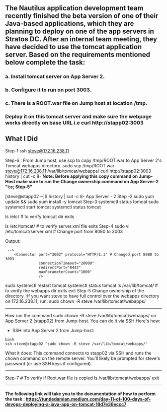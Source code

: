 ## The Nautilus application development team recently finished the beta version of one of their Java-based applications, which they are planning to deploy on one of the app servers in Stratos DC. After an internal team meeting, they have decided to use the tomcat application server. Based on the requirements mentioned below complete the task:

### a. Install tomcat server on App Server 2.

### b. Configure it to run on port 3003.

### c. There is a ROOT.war file on Jump host at location /tmp.

### Deploy it on this tomcat server and make sure the webpage works directly on base URL i.e curl http://stapp02:3003


**What I Did**
--------------------------------------------
Step-1
ssh steve@172.16.238.11

Step-6 : From Jump host, use scp to copy /tmp/ROOT.war to App Server 2's Tomcat webapps directory.
sudo scp /tmp/ROOT.war steve@172.16.238.11:/var/lib/tomcat/webapps/
curl http://stapp02:3003
history | cut -c 8-
**Note: Before applying this copy command on Jump-Host make sure to run the Change ownership command on App Server-2 "i:e; Step-5"**

[steve@stapp02 ~]$ history | cut -c 8-  App Server - 2
Step -2
sudo yum update && sudo yum install -y tomcat
Step-3
systemctl status tomcat
sudo systemctl start tomcat
systemctl status tomcat

ls /etc/ # to verify tomcat dir exits

ls /etc/tomcat/ # to verify server.xml file exits
Step-4
sudo vi /etc/tomcat/server.xml # Change port from 8080 to 3003

Output:
```
 -->
    <Connector port="3003" protocol="HTTP/1.1" # Changed port 8080 to 3003
               connectionTimeout="20000"
               redirectPort="8443"
               maxParameterCount="1000"
               />
```

sudo systemctl restart tomcat
systemctl status tomcat
ls /var/lib/tomcat/ # to verify the webapps dir exits
exit
Step-5 Change ownership of the directory. :If you want steve to have full control over the webapps directory on 172.16.238.11, run:
sudo chown -R steve /var/lib/tomcat/webapps/

-----------------------------------------------------
How run the command sudo chown -R steve /var/lib/tomcat/webapps/ on App Server 2 (stapp02) from Jump-host.
You can do it via SSH.Here's how:
- SSH into App Server 2 from Jump-host:

```
bash
ssh steve@stapp02 "sudo chown -R steve /var/lib/tomcat/webapps/"
```
What it does: This command connects to stapp02 via SSH and runs the chown command on the remote server. You'll likely be prompted for steve's password (or use SSH keys if configured).

---------------------------------------------------------

Step-7 # To verify if Root.war file is copied
 ls /var/lib/tomcat/webapps/ 
exit

----------------------------------------------------------

#### The following link will take you to the documentation of how to perform the task :  https://tundedamian.medium.com/day-11-of-100-days-of-devops-deploying-a-java-app-on-tomcat-18d7e36eccc7
